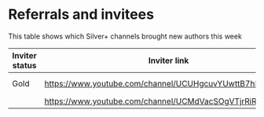 # Referrals and invitees

This table shows which Silver+ channels brought new authors this week

| Inviter status | Inviter link | Channel ID | Link YT | Status |
| --- | --- | --- | --- | --- |
| Gold | https://www.youtube.com/channel/UCUHgcuvYUwttB7hD0qjCf_A | 49243 | https://www.youtube.com/channel/UCff2dvmTd-CuO3bm1VQy9Pw | Opted Out |
|  | https://www.youtube.com/channel/UCMdVacSOgVTjrRiRU1D1RTg | 62730 | https://www.youtube.com/channel/UC6BarxIlyiFOv6DICF32qpA | Bronze |